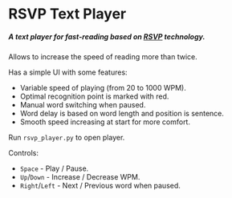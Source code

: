 # RSVP Text Player

##### A text player for fast-reading based on [RSVP](https://en.wikipedia.org/wiki/Rapid_serial_visual_presentation) technology.

Allows to increase the speed of reading more than twice.

Has a simple UI with some features:

* Variable speed of playing (from 20 to 1000 WPM).
* Optimal recognition point is marked with red.
* Manual word switching when paused.
* Word delay is based on word length and position is sentence.
* Smooth speed increasing at start for more comfort.

Run ``rsvp_player.py`` to open player.

Controls:

* ``Space`` - Play / Pause.
* ``Up``/``Down`` - Increase / Decrease WPM.
* ``Right``/``Left`` - Next / Previous word when paused.


